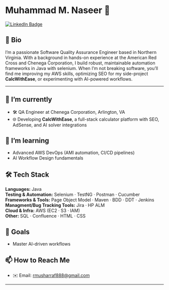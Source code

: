 # Muhammad M. Naseer 👋
[![LinkedIn Badge](https://img.shields.io/badge/LinkedIn-Profile-blue?style=flat&logo=linkedin&logoColor=white)](https://linkedin.com/in/muhammad-m-naseer)

## 📝 Bio
I’m a passionate Software Quality Assurance Engineer based in Northern Virginia. With a background in hands-on experience at the American Red Cross and Chenega Corporation, I build robust, maintainable automation frameworks in Java with selenium. When I’m not breaking software, you’ll find me improving my AWS skills, optimizing SEO for my side-project **CalcWithEase**, or experimenting with AI-powered workflows.

---

## 🔭 I’m currently
- 🛠️ QA Engineer at Chenega Corporation, Arlington, VA    
- 🌐 Developing **CalcWithEase**, a full-stack calculator platform with SEO, AdSense, and AI solver integrations  

## 🌱 I’m learning
- Advanced AWS DevOps (AMI automation, CI/CD pipelines)  
- AI Workflow Design fundamentals  

## 🛠️ Tech Stack
**Languages:** Java  
**Testing & Automation:** Selenium · TestNG · Postman · Cucumber  
**Frameworks & Tools:** Page Object Model · Maven · BDD · DDT · Jenkins   
**Managment/Bug Tracking Tools:** Jira · HP ALM   
**Cloud & Infra:** AWS (EC2 · S3 · IAM)   
**Other:** SQL · Confluence · HTML · CSS  
 


## 🎯 Goals 
 
- Master AI-driven workflows  

## 📫 How to Reach Me

- ✉️ Email: rmusharraf888@gmail.com   

---
